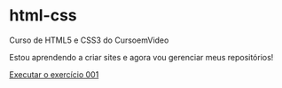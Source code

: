 # html-css
Curso de HTML5 e CSS3 do CursoemVideo

Estou aprendendo a criar sites e agora vou gerenciar meus repositórios!

<a href="https://paulogit2025.github.io/html-css/exerc%C3%ADcios/ex001/index.html">Executar o exercício 001</a>